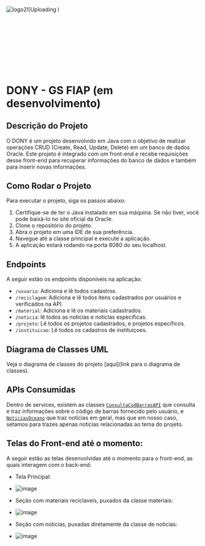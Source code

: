 ![logo2](https://github.com/DiegoCostaCode/JAVA_API_DONY/assets/142529378/60deafc1-b2ca-4258-9d84-106f18680d43)![Uploading l<svg width="543" height="158" viewBox="0 0 543 158" fill="none" xmlns="http://www.w3.org/2000/svg">
# DONY - GS FIAP (em desenvolvimento)


## Descrição do Projeto

O DONY é um projeto desenvolvido em Java com o objetivo de realizar operações CRUD (Create, Read, Update, Delete) em um banco de dados Oracle. Este projeto é integrado com um front-end e recebe requisições desse front-end para recuperar informações do banco de dados e também para inserir novas informações.

## Como Rodar o Projeto

Para executar o projeto, siga os passos abaixo:

1. Certifique-se de ter o Java instalado em sua máquina. Se não tiver, você pode baixá-lo no site oficial da Oracle.
2. Clone o repositório do projeto.
3. Abra o projeto em uma IDE de sua preferência.
4. Navegue até a classe principal e execute a aplicação.
5. A aplicação estará rodando na porta 8080 do seu localhost.

## Endpoints

A seguir estão os endpoints disponíveis na aplicação:

- `/usuario`: Adiciona e lê todos cadastros.
- `/reciclagem`: Adiciona e lê todos itens cadastrados por usuários e verificados na API.
- `/material`: Adiciona e lê os materiais cadastrados.
- `/noticia`: lê todos as noticias e noticias especificas.
- `/projeto`: Lê todos os projetos cadastrados, e projetos especificos.
- `/instituicao`: Lê todos os cadastros de instituiçoes.

## Diagrama de Classes UML

Veja o diagrama de classes do projeto [aqui](link para o diagrama de classes).

## APIs Consumidas

Dentro de services, existem as classes [`ConsultaCodBarrasAPI`](https://cosmos.bluesoft.com.br/?__cf_chl_tk=By_wxCptStMAJ0ZAZr8zd0Pl8x5XWIY0vjckvW0iKe8-1717732854-0.0.1.1-3732) que consulta e traz informações sobre o código de barras fornecido pelo usuário, e
[`NoticiasOceano`](https://newsapi.org/) que traz noticias em geral, mas que em nosso caso, setamos para trazes apenas noticias relacionadas ao tema do projeto. 

## Telas do Front-end até o momento:

A seguir estão as telas desenvolvidas até o momento para o front-end, as quais interagem com o back-end:

- Tela Principal:
- ![image](https://github.com/DiegoCostaCode/JAVA_API_DONY/assets/142529378/ea69c1d8-d7ad-4334-a7ea-f7484d5609f1)

- Seção com materiais reciclaveis, puxados da classe materiais:
- ![image](https://github.com/DiegoCostaCode/JAVA_API_DONY/assets/142529378/ae877204-f350-4c55-8f67-deaecd94b661)

- Seção com noticias, puxadas diretamente da classe de noticias:
- ![image](https://github.com/DiegoCostaCode/JAVA_API_DONY/assets/142529378/8027714e-0d34-4065-966e-549deb5128fb)

